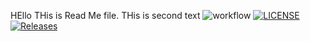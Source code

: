 HEllo THis is Read Me file.
THis is second text
![workflow](https://github.com/NyeinChanSoe2/sem/actions/workflows/main.yml/badge.svg)
[![LICENSE](https://img.shields.io/github/license/NyeinChanSoe2/sem.svg?style=flat-square)](https://github.com/NyeinChanSoe2/sem/blob/master/LICENSE)
[![Releases](https://img.shields.io/github/release/NyeinChanSoe2/sem/all.svg?style=flat-square)](https://github.com/NyeinChanSoe2/sem/releases)